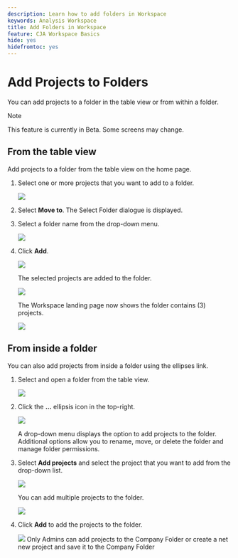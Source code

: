 ```yaml
---
description: Learn how to add folders in Workspace
keywords: Analysis Workspace
title: Add Folders in Workspace
feature: CJA Workspace Basics
hide: yes
hidefromtoc: yes
---
```


# Add Projects to Folders

You can add projects to a folder in the table view or from within a folder.

>[!NOTE]
>
>This feature is currently in Beta. Some screens may change.

## From the table view

Add projects to a folder from the table view on the home page.

1.  Select one or more projects that you want to add to a folder.

    ![](/help/analysis-workspace/build-workspace-project/assets/move-tv-selected.png)

1.  Select **Move to**. The Select Folder dialogue is displayed.

1.  Select a folder name from the drop-down menu.

    ![](/help/analysis-workspace/build-workspace-project/assets/move-select-folder.png)

1.  Click **Add**.

    ![](/help/analysis-workspace/build-workspace-project/assets/move-add.png)

    The selected projects are added to the folder.

    ![](/help/analysis-workspace/build-workspace-project/assets/move-projects-added.png)

    The Workspace landing page now shows the folder contains (3) projects.

    ![](/help/analysis-workspace/build-workspace-project/assets/move-folders-updated.png)

## From inside a folder

You can also add projects from inside a folder using the ellipses link.

1.  Select and open a folder from the table view.

    ![](/help/analysis-workspace/build-workspace-project/assets/move-open-folder.png)

1.  Click the **...** ellipsis icon in the top-right.

    ![](/help/analysis-workspace/build-workspace-project/assets/add-projects-elipsis.png)

    A drop-down menu displays the option to add projects to the folder. Additional options allow you to rename, move, or delete the folder and manage folder permissions.

1.  Select **Add projects** and select the project that you want to add     from the drop-down list.

    ![](/help/analysis-workspace/build-workspace-project/assets/select-add-projects.png)

    You can add multiple projects to the folder.

    ![](/help/analysis-workspace/build-workspace-project/assets/move-add-multiple-projects.png)

1.  Click **Add** to add the projects to the folder.

    ![](/help/analysis-workspace/build-workspace-project/assets/move-added-items.png)
Only Admins can add projects to the Company Folder or create a net new project and save it to the Company Folder
